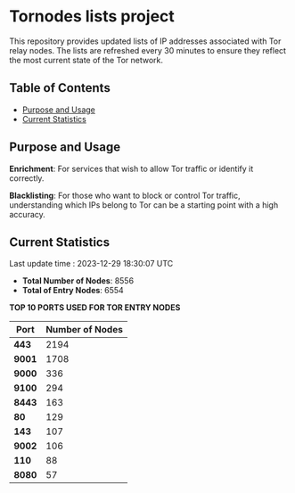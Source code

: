 # Tornodes lists project

This repository provides updated lists of IP addresses associated with Tor relay nodes. The lists are refreshed every 30 minutes to ensure they reflect the most current state of the Tor network.

## Table of Contents

- [Purpose and Usage](#purpose-and-usage)
- [Current Statistics](#current-statistics)


## Purpose and Usage

**Enrichment**: For services that wish to allow Tor traffic or identify it correctly.

**Blacklisting**: For those who want to block or control Tor traffic, understanding which IPs belong to Tor can be a starting point with a high accuracy.

## Current Statistics

Last update time : 2023-12-29 18:30:07 UTC

- **Total Number of Nodes**: 8556
- **Total of Entry Nodes**: 6554

**TOP 10 PORTS USED FOR TOR ENTRY NODES**

| **Port** | **Number of Nodes** |
|------|-----------------|
| **443**   | 2194  |
| **9001**   | 1708  |
| **9000**   | 336  |
| **9100**   | 294  |
| **8443**   | 163  |
| **80**   | 129  |
| **143**   | 107  |
| **9002**   | 106  |
| **110**   | 88  |
| **8080**   | 57  |

